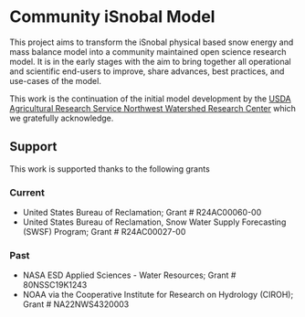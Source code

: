# Community iSnobal Model

This project aims to transform the iSnobal physical based snow energy and mass balance
model into a community maintained open science research model. It is in the early 
stages with the aim to bring together all operational and scientific end-users to 
improve, share advances, best practices, and use-cases of the model.

This work is the continuation of the initial model development by the [USDA 
Agricultural Research Service Northwest Watershed Research Center](https://github.com/USDA-ARS-NWRC)
which we gratefully acknowledge.

## Support
This work is supported thanks to the following grants

### Current
* United States Bureau of Reclamation; Grant # R24AC00060-00
* United States Bureau of Reclamation, Snow Water Supply Forecasting (SWSF) Program; Grant # R24AC00027-00

### Past
* NASA ESD Applied Sciences - Water Resources; Grant # 80NSSC19K1243
* NOAA via the Cooperative Institute for Research on Hydrology (CIROH); Grant # NA22NWS4320003
 